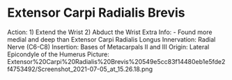 # Extensor Carpi Radialis Brevis

Action: 1) Extend the Wrist                            2) Abduct the Wrist
Extra Info: - Found more medial and deep than Extensor Carpi Radialis Longus
Innervation: Radial Nerve (C6-C8)
Insertion: Bases of Metacarpals II and III
Origin: Lateral Epicondyle of the Humerus
Picture: Extensor%20Carpi%20Radialis%20Brevis%20549e5cc83f14480eb1e5fde2f4753492/Screenshot_2021-07-05_at_15.26.18.png